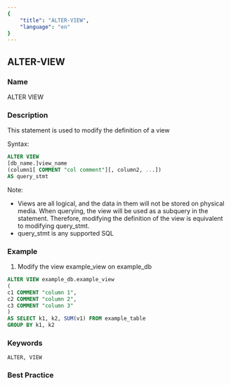 ```yaml
---
{
    "title": "ALTER-VIEW",
    "language": "en"
}
---
```


## ALTER-VIEW

### Name

ALTER VIEW

### Description

This statement is used to modify the definition of a view

Syntax:

```sql
ALTER VIEW
[db_name.]view_name
(column1[ COMMENT "col comment"][, column2, ...])
AS query_stmt
```

Note:

- Views are all logical, and the data in them will not be stored on physical media. When querying, the view will be used as a subquery in the statement. Therefore, modifying the definition of the view is equivalent to modifying query_stmt.
- query_stmt is any supported SQL

### Example

1. Modify the view example_view on example_db

```sql
ALTER VIEW example_db.example_view
(
c1 COMMENT "column 1",
c2 COMMENT "column 2",
c3 COMMENT "column 3"
)
AS SELECT k1, k2, SUM(v1) FROM example_table
GROUP BY k1, k2
```

### Keywords

```text
ALTER, VIEW
```

### Best Practice

